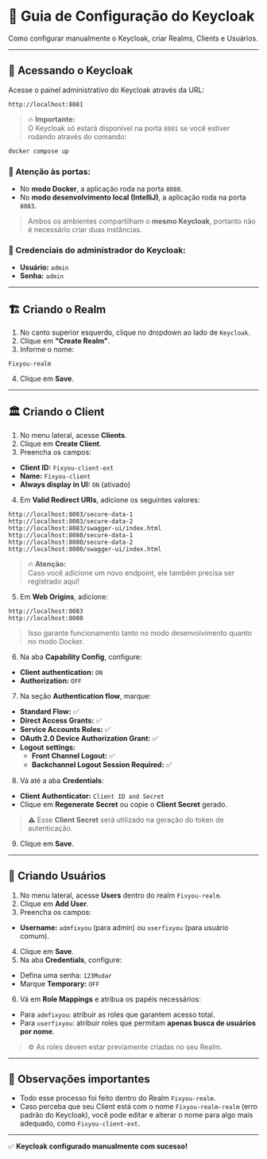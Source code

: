 
# 🔐 Guia de Configuração do Keycloak

Como configurar manualmente o Keycloak, criar Realms, Clients e Usuários.

---

## 🚪 Acessando o Keycloak

Acesse o painel administrativo do Keycloak através da URL:

```
http://localhost:8081
```

> 🔥 **Importante:**  
O Keycloak só estará disponível na porta `8081` se você estiver rodando através do comando:

```bash
docker compose up
```

### 📌 Atenção às portas:

- No **modo Docker**, a aplicação roda na porta `8080`.
- No **modo desenvolvimento local (IntelliJ)**, a aplicação roda na porta `8083`.

> Ambos os ambientes compartilham o **mesmo Keycloak**, portanto não é necessário criar duas instâncias.

### 🔑 Credenciais do administrador do Keycloak:

- **Usuário:** `admin`
- **Senha:** `admin`

---

## 🏗️ Criando o Realm

1. No canto superior esquerdo, clique no dropdown ao lado de `Keycloak`.
2. Clique em **"Create Realm"**.
3. Informe o nome:

```
Fixyou-realm
```

4. Clique em **Save**.

---

## 🏛️ Criando o Client

1. No menu lateral, acesse **Clients**.
2. Clique em **Create Client**.
3. Preencha os campos:

- **Client ID:** `Fixyou-client-ext`
- **Name:** `Fixyou-client`
- **Always display in UI:** `ON` (ativado)

4. Em **Valid Redirect URIs**, adicione os seguintes valores:

```
http://localhost:8083/secure-data-1
http://localhost:8083/secure-data-2
http://localhost:8083/swagger-ui/index.html
http://localhost:8080/secure-data-1
http://localhost:8080/secure-data-2
http://localhost:8080/swagger-ui/index.html
```

> 🔥 **Atenção:**  
Caso você adicione um novo endpoint, ele também precisa ser registrado aqui!

5. Em **Web Origins**, adicione:

```
http://localhost:8083
http://localhost:8080
```

> Isso garante funcionamento tanto no modo desenvolvimento quanto no modo Docker.

6. Na aba **Capability Config**, configure:

- **Client authentication:** `ON`
- **Authorization:** `OFF`

7. Na seção **Authentication flow**, marque:

- **Standard Flow:** ✅
- **Direct Access Grants:** ✅
- **Service Accounts Roles:** ✅
- **OAuth 2.0 Device Authorization Grant:** ✅
- **Logout settings:**
    - **Front Channel Logout:** ✅
    - **Backchannel Logout Session Required:** ✅

8. Vá até a aba **Credentials**:

- **Client Authenticator:** `Client ID and Secret`
- Clique em **Regenerate Secret** ou copie o **Client Secret** gerado.

> ⚠️ Esse **Client Secret** será utilizado na geração do token de autenticação.

9. Clique em **Save**.

---

## 👥 Criando Usuários

1. No menu lateral, acesse **Users** dentro do realm `Fixyou-realm`.
2. Clique em **Add User**.
3. Preencha os campos:

- **Username:** `admfixyou` (para admin) ou `userfixyou` (para usuário comum).

4. Clique em **Save**.
5. Na aba **Credentials**, configure:

- Defina uma senha: `123Mudar`
- Marque **Temporary:** `OFF`

6. Vá em **Role Mappings** e atribua os papéis necessários:

- Para `admfixyou`: atribuir as roles que garantem acesso total.
- Para `userfixyou`: atribuir roles que permitam **apenas busca de usuários por nome**.

> ⚙️ As roles devem estar previamente criadas no seu Realm.

---

## 📝 Observações importantes

- Todo esse processo foi feito dentro do Realm `Fixyou-realm`.
- Caso perceba que seu Client está com o nome `Fixyou-realm-realm` (erro padrão do Keycloak), você pode editar e alterar o nome para algo mais adequado, como `Fixyou-client-ext`.

---

✅ **Keycloak configurado manualmente com sucesso!**
